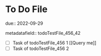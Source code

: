 # To Do File

due:: 2022-09-29

metadatafield:: todoTestFile_456\_42

- [ ] Task of todoTestFile_456 1 [[Query me]]
- [ ] Task of todoTestFile_456 2
